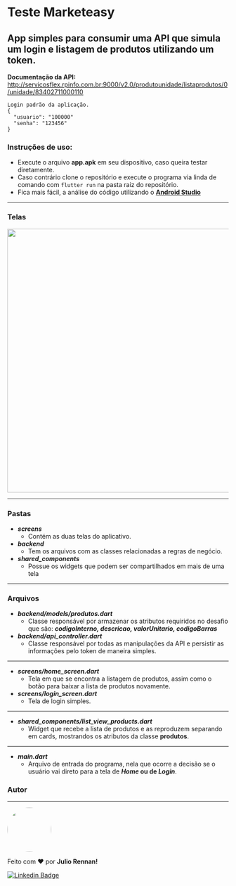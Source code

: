 # Teste Marketeasy

## App simples para consumir uma API que simula um login e listagem de produtos utilizando um token.
**Documentação da API:**  http://servicosflex.rpinfo.com.br:9000/v2.0/produtounidade/listaprodutos/0/unidade/83402711000110
````
Login padrão da aplicação.
{
  "usuario": "100000"
  "senha": "123456"
}
````
### Instruções de uso:
 - Execute o arquivo **app.apk** em seu dispositivo, caso queira testar diretamente.
 - Caso contrário clone o repositório e execute o programa via linda de comando com ````flutter run```` na pasta raiz do repositório.
 -  Fica mais fácil, a análise do código utilizando o [**Android Studio**](https://developer.android.com/studio?hl=pt&gclid=Cj0KCQjw24qHBhCnARIsAPbdtlIkuQhImjihjGh0lZVjSSGsAwlBTZigNuAdw-TTInSGBCKMYLxI4IAaAoQCEALw_wcB&gclsrc=aw.ds)

---

### Telas
<p align="center" > 
<img src="https://user-images.githubusercontent.com/57741609/124535681-89da5000-dde4-11eb-899c-5207933f1823.png" width="600"> 
</p>

---

### Pastas
  - _**screens**_
    - Contém as duas telas do aplicativo.
  - _**backend**_
    -  Tem os arquivos com as classes relacionadas a regras de negócio.
  - _**shared_components**_
    - Possue os widgets que podem ser compartilhados em mais de uma tela 
---

### Arquivos 
- _**backend/models/produtos.dart**_ 
  - Classe responsável por armazenar os atributos requiridos no desafio que são: **_codigoInterno, descricao, valorUnitario, codigoBarras_**
- _**backend/api_controller.dart**_
  - Classe responsável por todas as manipulações da API e persistir as informações pelo token de maneira simples.
---
- _**screens/home_screen.dart**_
    - Tela em que se encontra a listagem de produtos, assim como o botão para baixar a lista de produtos novamente.
 - _**screens/login_screen.dart**_
    - Tela de login simples.
 ---
 - _**shared_components/list_view_products.dart**_
    - Widget que recebe a lista de produtos e as reproduzem separando em cards, mostrandos os atributos da classe **produtos**.
 ---
- _**main.dart**_
    - Arquivo de entrada do programa, nela que ocorre a decisão se o usuário vai direto para a tela de **_Home_ ou de _Login_**.
### Autor
---

<img style="border-radius: 50%;" src="https://media-exp3.licdn.com/dms/image/C4D03AQEET_PIFFi3Bg/profile-displayphoto-shrink_800_800/0/1615702283090?e=1631145600&v=beta&t=13BaJch4ahIM5Y5Iak5j1yawePZHCv9Gy_NxCW3dTtg" width="100px;" alt=""/>

Feito com ❤️ por **Julio Rennan!**

[![Linkedin Badge](https://img.shields.io/badge/-Julio-blue?style=flat-square&logo=Linkedin&logoColor=white&link=https://www.linkedin.com/in/julio-souza-4ab63b1aa/)](https://www.linkedin.com/in/julio-souza-4ab63b1aa/) 
